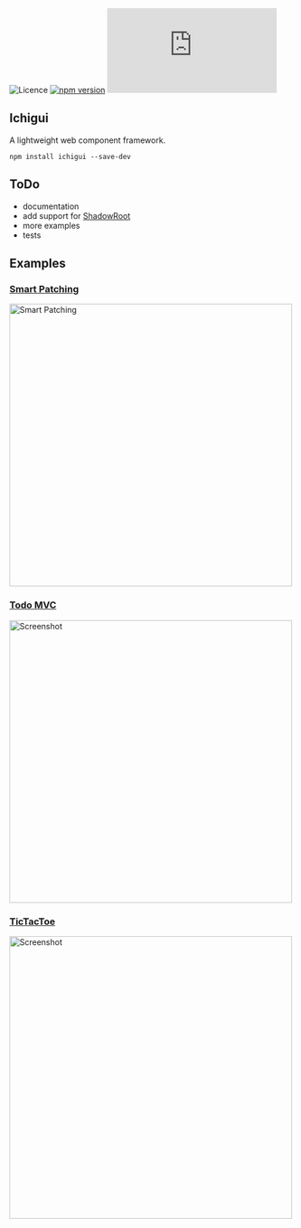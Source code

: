 ![Licence](https://img.shields.io/badge/license-MIT-1182c2.svg)
[![npm version](https://badge.fury.io/js/ichigui.svg)](https://badge.fury.io/js/ichigui)
[![...](https://badge-size.herokuapp.com/literallylara/ichigui/master/dist/ichigui.min.js?update)](https://github.com/literallylara/ichigui/blob/master/dist/ichigui.min.js)

Ichigui
----
A lightweight web component framework.

`npm install ichigui --save-dev`

## ToDo

- documentation
- add support for [ShadowRoot](https://developer.mozilla.org/en-US/docs/Web/API/ShadowRoot)
- more examples
- tests

## Examples

### [Smart Patching](https://literallylara.github.io/ichigui/examples/smart-patching/)

<img alt="Smart Patching" src="https://literallylara.github.io/ichigui/examples/smart-patching/screenshot.PNG" width="500">

### [Todo MVC](https://literallylara.github.io/ichigui/examples/todo-mvc/)

<img alt="Screenshot" src="https://literallylara.github.io/ichigui/examples/todo-mvc/screenshot.png" width="500">

### [TicTacToe](https://literallylara.github.io/ichigui/examples/tic-tac-toe/)

<img alt="Screenshot" src="https://literallylara.github.io/ichigui/examples/tic-tac-toe/screenshot.png" width="500">
